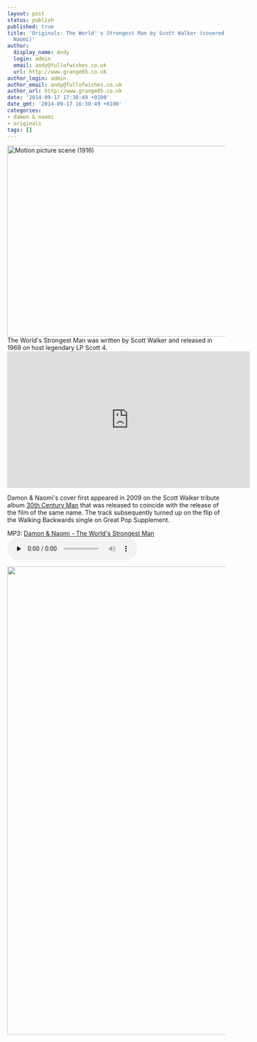 ```yaml
---
layout: post
status: publish
published: true
title: 'Originals: The World''s Strongest Man by Scott Walker (covered by Damon and
  Naomi)'
author:
  display_name: Andy
  login: admin
  email: andy@fullofwishes.co.uk
  url: http://www.grange85.co.uk
author_login: admin
author_email: andy@fullofwishes.co.uk
author_url: http://www.grange85.co.uk
date: '2014-09-17 17:30:49 +0100'
date_gmt: '2014-09-17 16:30:49 +0100'
categories:
- damon & naomi
- originals
tags: []
---
```

<p><a href="https://www.flickr.com/photos/floridamemory/3798096297" title="Motion picture scene (1916) by Florida Memory, on Flickr"><img class="aligncenter" src="https://farm3.staticflickr.com/2634/3798096297_fb71f075fe_o.jpg" width="600" height="440" alt="Motion picture scene (1916)"></a><br />
The World's Strongest Man was written by Scott Walker and released in 1969 on host legendary LP Scott 4.<br />
<iframe width="560" height="315" src="https://www.youtube.com/embed/IMtQsaKQU_E" frameborder="0" allowfullscreen></iframe>
<p>Damon & Naomi's cover first appeared in 2009 on the Scott Walker tribute album <a href="/database/release/30-century-man/" title="30 Century Man">30th Century Man</a> that was released to coincide with the release of the film of the same name. The track subsequently turned up on the flip of the Walking Backwards single on Great Pop Supplement.</p>
<p>MP3: <a href="https://media.fullofwishes.co.uk/03-damon_and_naomi/audio/damon-and-naomi-the-worlds-strongest-man.mp3">Damon & Naomi - The World's Strongest Man</a><audio src="https://media.fullofwishes.co.uk/03-damon_and_naomi/audio/damon-and-naomi-the-worlds-strongest-man.mp3" preload="none" controls /></p>
<p><img src="https://media.fullofwishes.co.uk/03-damon_and_naomi/sleeves/dan_walking-backwards_f_001.jpg" width="1073" height="1079" class="aligncenter" /></p>
